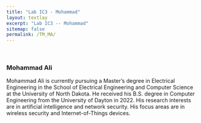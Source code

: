 ```yaml
---
title: "Lab IC3 - Mohammad"
layout: textlay
excerpt: "Lab IC3 -- Mohammad"
sitemap: false
permalink: /TM_MA/
---
```


<p>&nbsp;</p>

### Mohammad Ali

Mohammad Ali is currently pursuing a Master’s degree in Electrical Engineering in the School of Electrical Engineering and Computer Science at the University of North Dakota. He received his B.S. degree in Computer Engineering from the University of Dayton in 2022. His research interests are in artificial intelligence and network security. His focus areas are in wireless security and Internet-of-Things devices.
